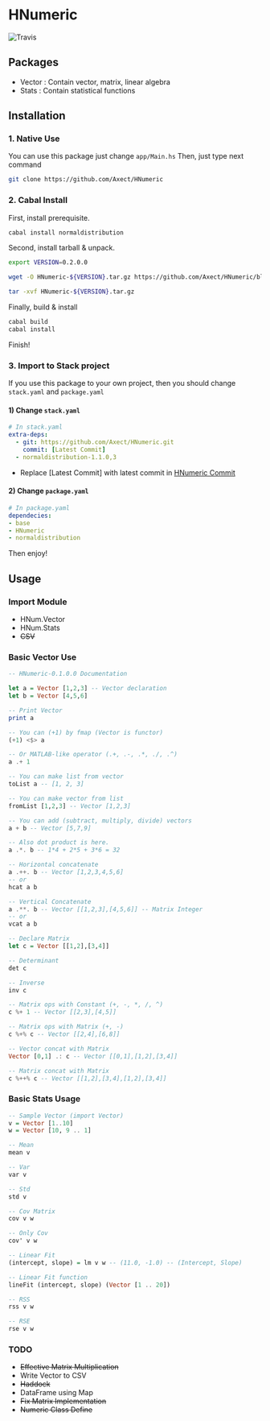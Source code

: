 # HNumeric

![Travis](https://travis-ci.org/Axect/HNumeric.svg?branch=master)

## Packages

* Vector : Contain vector, matrix, linear algebra
* Stats : Contain statistical functions

## Installation

### 1. Native Use

You can use this package just change `app/Main.hs`
Then, just type next command

```bash
git clone https://github.com/Axect/HNumeric
```

### 2. Cabal Install

First, install prerequisite.

```sh
cabal install normaldistribution
```
  
Second, install tarball & unpack.

```sh
export VERSION=0.2.0.0

wget -O HNumeric-${VERSION}.tar.gz https://github.com/Axect/HNumeric/blob/master/dist/HNumeric-0.1.0.0.tar.gz\?raw\=true

tar -xvf HNumeric-${VERSION}.tar.gz
```

Finally, build & install

```sh
cabal build
cabal install
```

Finish!

### 3. Import to Stack project

If you use this package to your own project, then you should change `stack.yaml` and `package.yaml`

#### 1) Change `stack.yaml`

```yaml
# In stack.yaml
extra-deps:
  - git: https://github.com/Axect/HNumeric.git
    commit: [Latest Commit]
  - normaldistribution-1.1.0,3
```

* Replace [Latest Commit] with latest commit in [HNumeric Commit](https://github.com/Axect/HNumeric/commits/master)

#### 2) Change `package.yaml`

```yaml
# In package.yaml
dependecies:
- base
- HNumeric
- normaldistribution
```

Then enjoy!

## Usage

### Import Module

* HNum.Vector
* HNum.Stats
* ~~CSV~~

### Basic Vector Use

```haskell
-- HNumeric-0.1.0.0 Documentation

let a = Vector [1,2,3] -- Vector declaration
let b = Vector [4,5,6]

-- Print Vector
print a

-- You can (+1) by fmap (Vector is functor)
(+1) <$> a 

-- Or MATLAB-like operator (.+, .-, .*, ./, .^)
a .+ 1

-- You can make list from vector
toList a -- [1, 2, 3]

-- You can make vector from list
fromList [1,2,3] -- Vector [1,2,3]

-- You can add (subtract, multiply, divide) vectors
a + b -- Vector [5,7,9]

-- Also dot product is here.
a .*. b -- 1*4 + 2*5 + 3*6 = 32

-- Horizontal concatenate
a .++. b -- Vector [1,2,3,4,5,6]
-- or
hcat a b

-- Vertical Concatenate
a .**. b -- Vector [[1,2,3],[4,5,6]] -- Matrix Integer
-- or
vcat a b

-- Declare Matrix
let c = Vector [[1,2],[3,4]]

-- Determinant
det c

-- Inverse
inv c

-- Matrix ops with Constant (+, -, *, /, ^)
c %+ 1 -- Vector [[2,3],[4,5]]

-- Matrix ops with Matrix (+, -)
c %+% c -- Vector [[2,4],[6,8]]

-- Vector concat with Matrix
Vector [0,1] .: c -- Vector [[0,1],[1,2],[3,4]]

-- Matrix concat with Matrix
c %++% c -- Vector [[1,2],[3,4],[1,2],[3,4]]
```

### Basic Stats Usage

```haskell
-- Sample Vector (import Vector)
v = Vector [1..10]
w = Vector [10, 9 .. 1]

-- Mean
mean v

-- Var
var v

-- Std
std v

-- Cov Matrix
cov v w

-- Only Cov
cov' v w

-- Linear Fit
(intercept, slope) = lm v w -- (11.0, -1.0) -- (Intercept, Slope)

-- Linear Fit function
lineFit (intercept, slope) (Vector [1 .. 20])

-- RSS
rss v w

-- RSE
rse v w
```

### TODO

* ~~Effective Matrix Multiplication~~
* Write Vector to CSV
* ~~Haddock~~
* DataFrame using Map
* ~~Fix Matrix Implementation~~
* ~~Numeric Class Define~~
